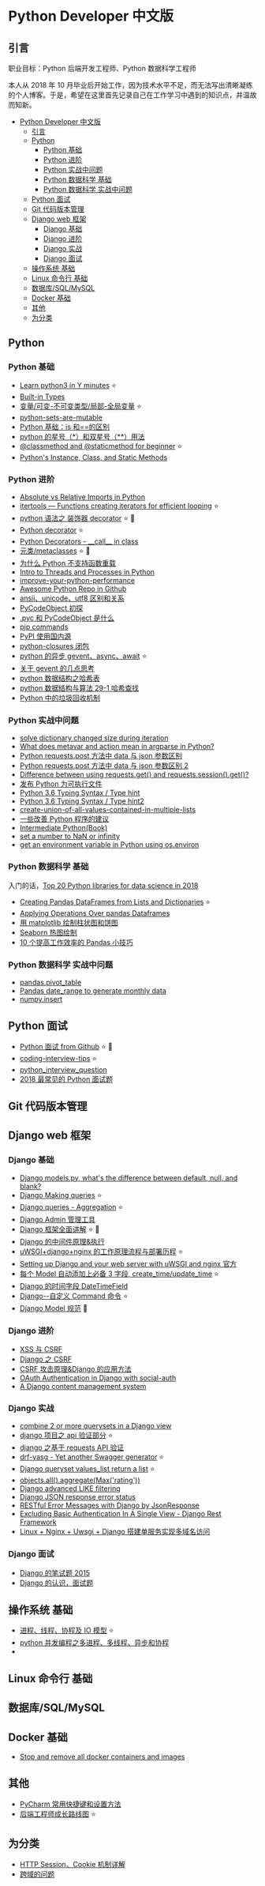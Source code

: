# Python Developer 中文版

## 引言

职业目标：Python 后端开发工程师、Python 数据科学工程师

本人从 2018 年 10 月毕业后开始工作，因为技术水平不足，而无法写出清晰凝练的个人博客。于是，希望在这里首先记录自己在工作学习中遇到的知识点，并温故而知新。

- [Python Developer 中文版](#python-developer-%E4%B8%AD%E6%96%87%E7%89%88)
  - [引言](#%E5%BC%95%E8%A8%80)
  - [Python](#python)
    - [Python 基础](#python-%E5%9F%BA%E7%A1%80)
    - [Python 进阶](#python-%E8%BF%9B%E9%98%B6)
    - [Python 实战中问题](#python-%E5%AE%9E%E6%88%98%E4%B8%AD%E9%97%AE%E9%A2%98)
    - [Python 数据科学 基础](#python-%E6%95%B0%E6%8D%AE%E7%A7%91%E5%AD%A6-%E5%9F%BA%E7%A1%80)
    - [Python 数据科学 实战中问题](#python-%E6%95%B0%E6%8D%AE%E7%A7%91%E5%AD%A6-%E5%AE%9E%E6%88%98%E4%B8%AD%E9%97%AE%E9%A2%98)
  - [Python 面试](#python-%E9%9D%A2%E8%AF%95)
  - [Git 代码版本管理](#git-%E4%BB%A3%E7%A0%81%E7%89%88%E6%9C%AC%E7%AE%A1%E7%90%86)
  - [Django web 框架](#django-web-%E6%A1%86%E6%9E%B6)
    - [Django 基础](#django-%E5%9F%BA%E7%A1%80)
    - [Django 进阶](#django-%E8%BF%9B%E9%98%B6)
    - [Django 实战](#django-%E5%AE%9E%E6%88%98)
    - [Django 面试](#django-%E9%9D%A2%E8%AF%95)
  - [操作系统 基础](#%E6%93%8D%E4%BD%9C%E7%B3%BB%E7%BB%9F-%E5%9F%BA%E7%A1%80)
  - [Linux 命令行 基础](#linux-%E5%91%BD%E4%BB%A4%E8%A1%8C-%E5%9F%BA%E7%A1%80)
  - [数据库/SQL/MySQL](#%E6%95%B0%E6%8D%AE%E5%BA%93sqlmysql)
  - [Docker 基础](#docker-%E5%9F%BA%E7%A1%80)
  - [其他](#%E5%85%B6%E4%BB%96)
  - [为分类](#%E4%B8%BA%E5%88%86%E7%B1%BB)

## Python

### Python 基础

- [Learn python3 in Y minutes](https://learnxinyminutes.com/docs/python3/) :star:
- [Built-in Types](https://docs.python.org/3/library/stdtypes.html)
- [变量/可变-不可变类型/局部-全局变量](https://www.cnblogs.com/guigujun/p/9926446.html) :star:
- [python-sets-are-mutable](https://stackoverflow.com/questions/14193438/are-python-sets-mutable)
- [Python 基础：is 和==的区别](https://www.cnblogs.com/lilz/p/9410319.html)
- [python 的星号（\*）和双星号（\*\*）用法](https://www.cnblogs.com/empty16/p/6229538.html)
- [@classmethod and @staticmethod for beginner](https://stackoverflow.com/questions/12179271/meaning-of-classmethod-and-staticmethod-for-beginner) :star:
- [Python's Instance, Class, and Static Methods](https://realpython.com/instance-class-and-static-methods-demystified/)

### Python 进阶

- [Absolute vs Relative Imports in Python](https://realpython.com/absolute-vs-relative-python-imports/)
- [itertools — Functions creating iterators for efficient looping](https://docs.python.org/3/library/itertools.html#module-itertools) :star:
- [python 语法之 装饰器 decorator](https://www.cnblogs.com/yutongzhu/p/5615764.html) :star: :star2:
- [Python decorator](https://chase-seibert.github.io/blog/2013/12/17/python-decorator-optional-parameter.html#) :star:
- [Python Decorators - \_\_call\_\_ in class](https://stackoverflow.com/questions/19497771/python-decorators-call-in-class)
- [元类/metaclasses](https://stackoverflow.com/questions/100003/what-are-metaclasses-in-python) :star: :star2:
- [为什么 Python 不支持函数重载](https://www.zhihu.com/question/20053359)
- [Intro to Threads and Processes in Python](https://medium.com/@bfortuner/python-multithreading-vs-multiprocessing-73072ce5600b)
- [improve-your-python-performance](https://www.monitis.com/blog/7-ways-to-improve-your-python-performance/)
- [Awesome Python Repo in Github](https://github.com/vinta/awesome-python)
- [ansii、unicode、utf8 区别和关系](https://www.cnblogs.com/a-xu/p/4448032.html)
- [PyCodeObject 初探](https://blog.csdn.net/jasonblog/article/details/7338840)
- [.pyc 和 PyCodeObject 是什么](https://blog.csdn.net/huanhuanq1209/article/details/79724632)
- [pip commands](https://pip.pypa.io/en/stable/user_guide/)
- [PyPI 使用国内源](https://www.cnblogs.com/sunnydou/p/5801760.html)
- [python-closures 闭包](https://www.geeksforgeeks.org/python-closures/)
- [python 的异步 gevent、async、await](https://www.jianshu.com/p/0a91a446dda8) :star:
- [关于 gevent 的几点思考](https://www.jianshu.com/p/861f29ac68e8)
- [python 数据结构之哈希表](https://www.cnblogs.com/kumata/p/9157738.html)
- [python 数据结构与算法 29-1 哈希查找](https://www.cnblogs.com/cxchanpin/p/7389133.html)
- [Python 中的垃圾回收机制](http://python.jobbole.com/87843/)

### Python 实战中问题

- [solve dictionary changed size during iteration](https://stackoverflow.com/questions/13519644/how-to-solve-dictionary-changed-size-during-iteration-in-python)
- [What does metavar and action mean in argparse in Python?](https://stackoverflow.com/questions/19124304/what-does-metavar-and-action-mean-in-argparse-in-python)
- [Python requests.post 方法中 data 与 json 参数区别](https://www.cnblogs.com/yanlin-10/p/9820694.html)
- [Python requests.post 方法中 data 与 json 参数区别 2](https://www.jianshu.com/p/fae6bd1b2d76)
- [Difference between using requests.get() and requests.session().get()?
  ](https://stackoverflow.com/questions/32986228/difference-between-using-requests-get-and-requests-session-get)
- [发布 Python 为可执行文件](https://www.cnblogs.com/mywolrd/p/4756005.html)
- [Python 3.6 Typing Syntax / Type hint](https://medium.com/@ageitgey/learn-how-to-use-static-type-checking-in-python-3-6-in-10-minutes-12c86d72677b)
- [Python 3.6 Typing Syntax / Type hint2](https://stackoverflow.com/questions/38727520/adding-default-parameter-value-with-type-hint-in-python)
- [create-union-of-all-values-contained-in-multiple-lists](https://stackoverflow.com/questions/2151517/pythonic-way-to-create-union-of-all-values-contained-in-multiple-lists)
- [一些改善 Python 程序的建议](https://mp.weixin.qq.com/s/ndfQUAjgLZYX1IUuF3K2QA)
- [Intermediate Python(Book)](http://book.pythontips.com/en/latest/index.html)
- [set a number to NaN or infinity](https://stackoverflow.com/questions/5438745/is-it-possible-to-set-a-number-to-nan-or-infinity)
- [get an environment variable in Python using os.environ](https://www.systutorials.com/241675/how-to-get-an-environment-variable-in-python/)

### Python 数据科学 基础

入门的话，[Top 20 Python libraries for data science in 2018](https://medium.com/activewizards-machine-learning-company/top-20-python-libraries-for-data-science-in-2018-2ae7d1db8049)

- [Creating Pandas DataFrames from Lists and Dictionaries](https://pbpython.com/pandas-list-dict.html) :star:
- [Applying Operations Over pandas Dataframes](https://chrisalbon.com/python/data_wrangling/pandas_apply_operations_to_dataframes/)
- [用 matplotlib 绘制柱状图和饼图](http://ningning.today/2015/04/17/python/%E7%94%A8matplotlib%E7%BB%98%E5%88%B6%E6%9F%B1%E7%8A%B6%E5%9B%BE%E5%92%8C%E9%A5%BC%E5%9B%BE/)
- [Seaborn 热图绘制](https://blog.csdn.net/sunchengquan/article/details/78573244)
- [10 个提高工作效率的 Pandas 小技巧](https://mp.weixin.qq.com/s/cH7glwk_YrBJ-48tY-hnFQ)

### Python 数据科学 实战中问题

- [pandas.pivot_table](https://pandas.pydata.org/pandas-docs/stable/reference/api/pandas.pivot_table.html)
- [Pandas date_range to generate monthly data](https://stackoverflow.com/questions/34915828/pandas-date-range-to-generate-monthly-data-at-beginning-of-the-month)
- [numpy.insert](https://www.tutorialspoint.com/numpy/numpy_insert.htm)

## Python 面试

- [Python 面试 from Github](https://github.com/taizilongxu/interview_python) :star: :star2:
- [coding-interview-tips](https://realpython.com/python-coding-interview-tips/) :star:
- [python_interview_question](https://github.com/kenwoodjw/python_interview_question)
- [2018 最常见的 Python 面试题](https://blog.51cto.com/13719825/2172133)

## Git 代码版本管理

## Django web 框架

### Django 基础

- [Django models.py, what's the difference between default, null, and blank?](https://stackoverflow.com/questions/4384098/in-django-models-py-whats-the-difference-between-default-null-and-blank)
- [Django Making queries](https://docs.djangoproject.com/en/dev/topics/db/queries/#complex-lookups-with-q-objects) :star:
- [Django queries - Aggregation](https://docs.djangoproject.com/en/2.2/topics/db/aggregation/) :star:
- [Django Admin 管理工具](http://www.runoob.com/django/django-admin-manage-tool.html)
- [Django 框架全面讲解](https://www.cnblogs.com/LiCheng-/p/6920900.html) :star: :star2:
- [Django 的中间件原理&执行](https://blog.csdn.net/weixin_42181824/article/details/81125406)
- [uWSGI+django+nginx 的工作原理流程与部署历程](https://blog.csdn.net/c465869935/article/details/53242126) :star:
- [Setting up Django and your web server with uWSGI and nginx 官方](https://uwsgi-docs.readthedocs.io/en/latest/tutorials/Django_and_nginx.html)
- [每个 Model 自动添加上必备 3 字段, create_time/update_time](https://segmentfault.com/q/1010000010700842) :star:
- [Django 的时间字段 DateTimeField](https://www.cnblogs.com/wuxunyan/p/9266888.html)
- [Django--自定义 Command 命令](https://www.cnblogs.com/polly-ling/p/9830060.html) :star:
- [Django Model 规范](https://steelkiwi.com/blog/best-practices-working-django-models-python/) :yellow_heart:

### Django 进阶

- [XSS 与 CSRF](https://segmentfault.com/a/1190000007059639)
- [Django 之 CSRF](https://segmentfault.com/a/1190000007059639)
- [CSRF 攻击原理&Django 的应用方法](https://blog.csdn.net/u012556900/article/details/57412707)
- [OAuth Authentication in Django with social-auth](https://medium.com/trabe/oauth-authentication-in-django-with-social-auth-c67a002479c1)
- [A Django content management system](https://wagtail.io)

### Django 实战

- [combine 2 or more querysets in a Django view](https://stackoverflow.com/questions/431628/how-to-combine-2-or-more-querysets-in-a-django-view)
- [django 项目之 api 验证部分](https://www.cnblogs.com/ArmoredTitan/p/7639387.html) :star:
- [django 之基于 requests API 验证](https://blog.csdn.net/bbwangj/article/details/86526228)
- [drf-yasg - Yet another Swagger generator](https://github.com/axnsan12/drf-yasg) :star:
- [Django queryset values_list return a list](https://stackoverflow.com/questions/37140426/does-django-queryset-values-list-return-a-list-object) :star:
- [objects.all().aggregate(Max('rating'))](https://stackoverflow.com/questions/844591/how-to-do-select-max-in-django)
- [Django advanced LIKE filtering](https://stackoverflow.com/questions/53087065/django-advanced-like-filtering)
- [Django JSON response error status](https://stackoverflow.com/questions/35059916/django-json-response-error-status)
- [RESTful Error Messages with Django by JsonResponse](https://medium.com/@mwhitt.w/restful-error-messages-with-django-537047892dff)
- [Excluding Basic Authentication In A Single View - Django Rest Framework](https://stackoverflow.com/questions/33539606/excluding-basic-authentication-in-a-single-view-django-rest-framework)
- [Linux + Nginx + Uwsgi + Django 搭建单服务实现多域名访问](https://mp.weixin.qq.com/s/baYuDLhlFsFrBXqGq9pBDA)

### Django 面试

- [Django 的笔试题 2015](http://python.jobbole.com/81871/)
- [Django 的认识，面试题](https://www.cnblogs.com/chongdongxiaoyu/p/9403399.html)

## 操作系统 基础

- [进程、线程、协程及 IO 模型](https://www.cnblogs.com/xuyaping/p/6825115.html) :star:
- [python 并发编程之多进程、多线程、异步和协程](https://www.cnblogs.com/tyomcat/p/5486827.html)
-

## Linux 命令行 基础

## 数据库/SQL/MySQL

## Docker 基础

- [Stop and remove all docker containers and images](http://blog.baudson.de/blog/stop-and-remove-all-docker-containers-and-images)

## 其他

- [PyCharm 常用快捷键和设置方法](https://www.jb51.net/article/131005.htm?utm_medium=referral)
- [后端工程师成长路线图](./_static/backend_developer.jpg) :star:

## 为分类

- [HTTP Session、Cookie 机制详解](https://www.cnblogs.com/lyy-5518/p/5460994.html)
- [跨域的问题](https://segmentfault.com/a/1190000015597029)
